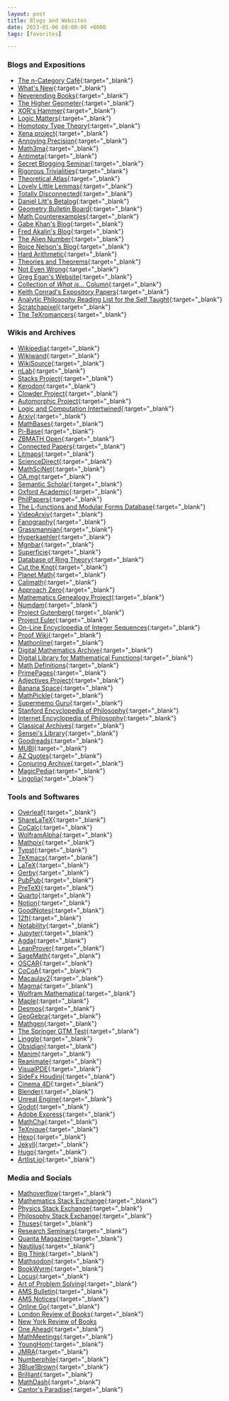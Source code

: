 ```yaml
---
layout: post
title: Blogs and Websites
date: 2023-01-06 00:00:00 +0000
tags: [favorites]

---
```


### Blogs and Expositions
- [The n-Category Café](https://golem.ph.utexas.edu/category/){:target="_blank"}
- [What's New](https://terrytao.wordpress.com){:target="_blank"}
- [Neverending Books](http://www.neverendingbooks.org){:target="_blank"}
- [The Higher Geometer](https://thehighergeometer.wordpress.com/){:target="_blank"}
- [XOR's Hammer](https://xorshammer.com){:target="_blank"}
- [Logic Matters](https://www.logicmatters.net){:target="_blank"}
- [Homotopy Type Theory](https://homotopytypetheory.org/blog/){:target="_blank"}
- [Xena project](https://xenaproject.wordpress.com){:target="_blank"}
- [Annoying Precision](https://qchu.wordpress.com){:target="_blank"}
- [Math3ma](https://www.math3ma.com){:target="_blank"}
- [Antimeta](https://antimeta.wordpress.com){:target="_blank"}
- [Secret Blogging Seminar](https://sbseminar.wordpress.com){:target="_blank"}
- [Rigorous Trivialities](https://rigtriv.wordpress.com){:target="_blank"}
- [Theoretical Atlas](https://theoreticalatlas.wordpress.com){:target="_blank"}
- [Lovely Little Lemmas](https://lovelylittlelemmas.rjprojects.net){:target="_blank"}
- [Totally Disconnected](https://totallydisconnected.wordpress.com){:target="_blank"}
- [Daniel Litt's Betalog](https://www.daniellitt.com/blog){:target="_blank"}
- [Geometry Bulletin Board](https://burttotaro.wordpress.com/){:target="_blank"}
- [Math Counterexamples](http://www.mathcounterexamples.net){:target="_blank"}
- [Gabe Khan's Blog](https://differentialgeometri.wordpress.com){:target="_blank"}
- [Fred Akalin's Blog](https://www.akalin.com){:target="_blank"}
- [The Alien Number](https://aliennumbers.wordpress.com){:target="_blank"}
- [Roice Nelson's Blog](http://www.roice3.org/){:target="_blank"}
- [Hard Arithmetic](https://ayoucis.wordpress.com/){:target="_blank"}
- [Theories and Theorems](https://ahilado.wordpress.com/){:target="_blank"}
- [Not Even Wrong](https://www.math.columbia.edu/~woit/wordpress/){:target="_blank"}
- [Greg Egan's Website](https://www.gregegan.net/){:target="_blank"}
- [Collection of _What is..._ Column](https://www.ams.org/cgi-bin/notices/amsnotices.pl?article_id=whatis&article_type=gallery&gallery_type=whatis){:target="_blank"}
- [Keith Conrad's Expository Papers](https://kconrad.math.uconn.edu/blurbs/){:target="_blank"}
- [Analytic Philosophy Reading List for the Self Taught](https://medium.com/@stormentas2/analytic-philosophy-reading-list-for-the-self-taught-3bb5e44a6b7f){:target="_blank"}
- [Scratchapixel](https://www.scratchapixel.com){:target="_blank"}
- [The TeXromancers](https://aareyanmanzoor.github.io/Texromancers.html){:target="_blank"}

### Wikis and Archives
- [Wikipedia](https://en.wikipedia.org/wiki/Main_Page){:target="_blank"}
- [Wikiwand](https://www.wikiwand.com){:target="_blank"}
- [WikiSource](https://en.wikisource.org/wiki/Main_Page){:target="_blank"}
- [nLab](https://ncatlab.org/nlab/show/HomePage){:target="_blank"}
- [Stacks Project](https://stacks.math.columbia.edu){:target="_blank"}
- [Kerodon](https://kerodon.net){:target="_blank"}
- [Clowder Project](https://clowderproject.com/index.html){:target="_blank"}
- [Automorphic Project](https://automorphic.jh.edu/){:target="_blank"}
- [Logic and Computation Intertwined](https://cs.uwaterloo.ca/~plragde/flaneries/LACI/index.html){:target="_blank"}
- [Arxiv](https://arxiv.org){:target="_blank"}
- [MathBases](https://mathbases.org/){:target="_blank"}
- [Pi-Base](https://topology.pi-base.org/){:target="_blank"}
- [ZBMATH Open](https://zbmath.org){:target="_blank"}
- [Connected Papers](https://www.connectedpapers.com){:target="_blank"}
- [Litmaps](https://app.litmaps.co){:target="_blank"}
- [ScienceDirect](https://www.sciencedirect.com){:target="_blank"}
- [MathSciNet](https://mathscinet.ams.org/mathscinet/){:target="_blank"}
- [OA.mg](https://oa.mg){:target="_blank"}
- [Semantic Scholar](https://www.semanticscholar.org){:target="_blank"}
- [Oxford Academic](https://academic.oup.com/){:target="_blank"}
- [PhilPapers](https://philpapers.org){:target="_blank"}
- [The L-functions and Modular Forms Database](https://www.lmfdb.org){:target="_blank"}
- [VideoArxiv](http://videoarxiv.org/){:target="_blank"}
- [Fanography](https://www.fanography.info/){:target="_blank"}
- [Grassmannian](https://www.grassmannian.info/){:target="_blank"}
- [Hyperkaehler](https://www.hyperkaehler.info/){:target="_blank"}
- [Mgnbar](https://mgnbar.info/){:target="_blank"}
- [Superficie](https://superficie.info/){:target="_blank"}
- [Database of Ring Theory](https://ringtheory.herokuapp.com){:target="_blank"}
- [Cut the Knot](https://www.cut-the-knot.org/){:target="_blank"}
- [Planet Math](https://planetmath.org){:target="_blank"}
- [Calimath](https://calimath.org/){:target="_blank"}
- [Approach Zero](https://approach0.xyz/search/){:target="_blank"}
- [Mathematics Genealogy Project](https://www.mathgenealogy.org/index.php){:target="_blank"}
- [Numdam](http://www.numdam.org/?lang=en){:target="_blank"}
- [Project Gutenberg](https://www.gutenberg.org){:target="_blank"}
- [Project Euler](https://projecteuler.net){:target="_blank"}
- [On-Line Encyclopedia of Integer Sequences](https://oeis.org){:target="_blank"}
- [Proof Wiki](https://proofwiki.org/wiki/Main_Page){:target="_blank"}
- [Mathonline](http://mathonline.wikidot.com){:target="_blank"}
- [Digital Mathematics Archive](http://sunsite.ubc.ca/DigitalMathArchive/){:target="_blank"}
- [Digital Library for Mathematical Functions](https://dlmf.nist.gov/){:target="_blank"}
- [Math Definitions](https://jessetvogel.nl/math-definitions/){:target="_blank"}
- [PrimePages](https://t5k.org/){:target="_blank"}
- [Adjectives Project](https://adjectivesproject.org/){:target="_blank"}
- [Banana Space](https://www.bananaspace.org/){:target="_blank"}
- [MathPickle](https://mathpickle.com){:target="_blank"}
- [Supermemo Guru](https://supermemo.guru/wiki/SuperMemo_Guru){:target="_blank"}
- [Stanford Encyclopedia of Philosophy](https://plato.stanford.edu/index.html){:target="_blank"}
- [Internet Encyclopedia of Philosophy](https://iep.utm.edu){:target="_blank"}
- [Classical Archives](https://www.classicalarchives.com/newca/#!/){:target="_blank"}
- [Sensei's Library](https://senseis.xmp.net){:target="_blank"}
- [Goodreads](https://www.goodreads.com){:target="_blank"}
- [MUBI](https://mubi.com/en/ca){:target="_blank"}
- [AZ Quotes](https://www.azquotes.com){:target="_blank"}
- [Conjuring Archive](https://www.conjuringarchive.com){:target="_blank"}
- [MagicPedia](https://geniimagazine.com/wiki/index.php){:target="_blank"}
- [Lingolia](https://www.lingolia.com/en/){:target="_blank"}

### Tools and Softwares
- [Overleaf](https://www.overleaf.com){:target="_blank"}
- [ShareLaTeX](https://www.sharelatex.com){:target="_blank"}
- [CoCalc](https://cocalc.com){:target="_blank"}
- [WolframAlpha](https://www.wolframalpha.com){:target="_blank"}
- [Mathpix](https://mathpix.com){:target="_blank"}
- [Typst](https://typst.app/){:target="_blank"}
- [TeXmacs](http://texmacs.org/tmweb/home/welcome.en.html){:target="_blank"}
- [LaTeX](https://www.latex-project.org){:target="_blank"}
- [Gerby](https://gerby-project.github.io){:target="_blank"}
- [PubPub](https://www.pubpub.org/){:target="_blank"}
- [PreTeXt](https://pretextbook.org/){:target="_blank"}
- [Quarto](https://quarto.org/){:target="_blank"}
- [Notion](https://www.notion.so/){:target="_blank"}
- [GoodNotes](https://www.goodnotes.com){:target="_blank"}
- [12ft](https://12ft.io/){:target="_blank"}
- [Notability](https://notability.com/){:target="_blank"}
- [Jupyter](https://jupyter.org){:target="_blank"}
- [Agda](https://wiki.portal.chalmers.se/agda/Main/HomePage){:target="_blank"}
- [LeanProver](https://leanprover-community.github.io/){:target="_blank"}
- [SageMath](https://www.sagemath.org/){:target="_blank"}
- [OSCAR](https://www.oscar-system.org/){:target="_blank"}
- [CoCoA](https://cocoa.dima.unige.it/cocoa/){:target="_blank"}
- [Macaulay2](https://www.macaulay2.com/){:target="_blank"}
- [Magma](http://magma.maths.usyd.edu.au/magma/){:target="_blank"}
- [Wolfram Mathematica](https://www.wolfram.com/mathematica/){:target="_blank"}
- [Maple](https://www.maplesoft.com/products/Maple/){:target="_blank"}
- [Desmos](https://www.desmos.com){:target="_blank"}
- [GeoGebra](https://www.geogebra.org){:target="_blank"}
- [Mathgen](https://thatsmathematics.com/mathgen/){:target="_blank"}
- [The Springer GTM Test](https://math.jhu.edu/~savitt/GTM.html){:target="_blank"}
- [Linggle](https://linggle.com){:target="_blank"}
- [Obsidian](https://obsidian.md){:target="_blank"}
- [Manim](https://www.manim.community){:target="_blank"}
- [Reanimate](https://reanimate.github.io){:target="_blank"}
- [VisualPDE](https://visualpde.com/){:target="_blank"}
- [SideFx Houdini](https://www.sidefx.com/products/houdini/){:target="_blank"}
- [Cinema 4D](https://www.maxon.net/en/cinema-4d){:target="_blank"}
- [Blender](https://www.blender.org){:target="_blank"}
- [Unreal Engine](https://www.unrealengine.com/en-US){:target="_blank"}
- [Godot](https://godotengine.org){:target="_blank"}
- [Adobe Express](https://www.adobe.com/express/){:target="_blank"}
- [MathCha](https://www.mathcha.io){:target="_blank"}
- [TeXnique](https://texnique.xyz){:target="_blank"}
- [Hexo](https://hexo.io/index.html){:target="_blank"}
- [Jekyll](https://jekyllrb.com/){:target="_blank"}
- [Hugo](https://gohugo.io/){:target="_blank"}
- [Artlist.io](https://artlist.io/){:target="_blank"}

### Media and Socials
- [Mathoverflow](https://mathoverflow.net){:target="_blank"}
- [Mathematics Stack Exchange](https://math.stackexchange.com){:target="_blank"}
- [Physics Stack Exchange](https://physics.stackexchange.com/){:target="_blank"}
- [Philosophy Stack Exchange](https://philosophy.stackexchange.com/){:target="_blank"}
- [Thuses](https://thuses.com/){:target="_blank"}
- [Research Seminars](https://researchseminars.org){:target="_blank"}
- [Quanta Magazine](https://www.quantamagazine.org){:target="_blank"}
- [Nautilus](https://nautil.us/){:target="_blank"}
- [Big Think](https://bigthink.com/){:target="_blank"}
- [Mathsodon](https://mathstodon.xyz/about){:target="_blank"}
- [BookWyrm](https://bookwyrm.social){:target="_blank"}
- [Locus](https://locusmag.com/){:target="_blank"}
- [Art of Problem Solving](https://artofproblemsolving.com/){:target="_blank"}
- [AMS Bulletin](https://www.ams.org/publications/journals/journalsframework/aboutbull){:target="_blank"}
- [AMS Notices](https://www.ams.org/notices){:target="_blank"}
- [Online Go](https://online-go.com){:target="_blank"}
- [London Review of Books](https://www.lrb.co.uk){:target="_blank"}
- [New York Review of Books](https://www.nybooks.com/)
- [One Ahead](https://www.oneahead.com){:target="_blank"}
- [MathMeetings](https://mathmeetings.net){:target="_blank"}
- [YoungHom](https://younghomseminar.github.io){:target="_blank"}
- [JMRA](https://sites.google.com/view/jmra/home){:target="_blank"}
- [Numberphile](https://www.numberphile.com){:target="_blank"}
- [3Blue1Brown](https://www.3blue1brown.com){:target="_blank"}
- [Brilliant](https://brilliant.org){:target="_blank"}
- [MathDash](https://mathdash.live/){:target="_blank"}
- [Cantor's Paradise](https://www.cantorsparadise.com/){:target="_blank"}
